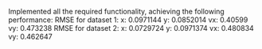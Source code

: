 Implemented all the required functionality, achieving the following performance:
RMSE for dataset 1: x: 0.0971144 y: 0.0852014 vx: 0.40599 vy: 0.473238
RMSE for dataset 2: x: 0.0729724 y: 0.0971374 vx: 0.480834 vy: 0.462647
